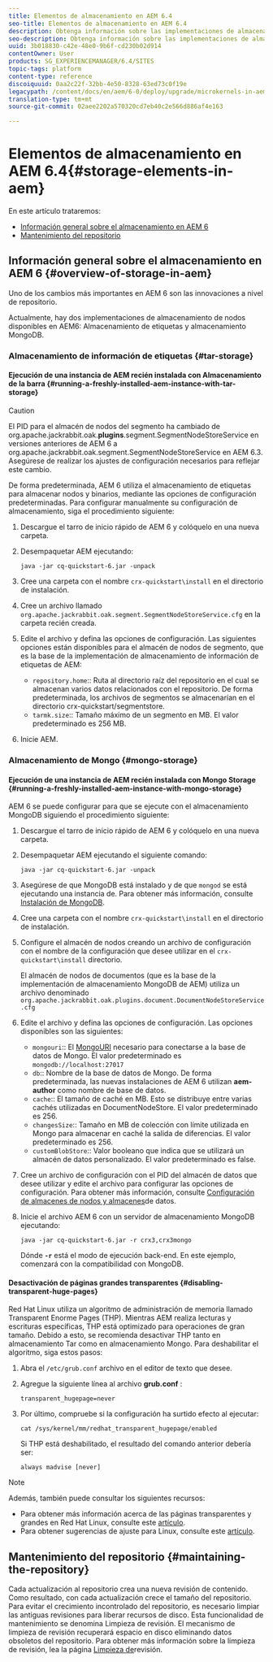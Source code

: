 ```yaml
---
title: Elementos de almacenamiento en AEM 6.4
seo-title: Elementos de almacenamiento en AEM 6.4
description: Obtenga información sobre las implementaciones de almacenamiento de nodos disponibles en AEM 6.4 y cómo mantener el repositorio.
seo-description: Obtenga información sobre las implementaciones de almacenamiento de nodos disponibles en AEM 6.4 y cómo mantener el repositorio.
uuid: 3b018830-c42e-48e0-9b6f-cd230b02d914
contentOwner: User
products: SG_EXPERIENCEMANAGER/6.4/SITES
topic-tags: platform
content-type: reference
discoiquuid: 0aa2c22f-32bb-4e50-8328-63ed73c0f19e
legacypath: /content/docs/en/aem/6-0/deploy/upgrade/microkernels-in-aem-6-0
translation-type: tm+mt
source-git-commit: 02aee2202a570320cd7eb40c2e566d886af4e163

---
```



# Elementos de almacenamiento en AEM 6.4{#storage-elements-in-aem}

En este artículo trataremos:

* [Información general sobre el almacenamiento en AEM 6](/help/sites-deploying/storage-elements-in-aem-6.md#overview-of-storage-in-aem)
* [Mantenimiento del repositorio](/help/sites-deploying/storage-elements-in-aem-6.md#maintaining-the-repository)

## Información general sobre el almacenamiento en AEM 6 {#overview-of-storage-in-aem}

Uno de los cambios más importantes en AEM 6 son las innovaciones a nivel de repositorio.

Actualmente, hay dos implementaciones de almacenamiento de nodos disponibles en AEM6: Almacenamiento de etiquetas y almacenamiento MongoDB.

### Almacenamiento de información de etiquetas {#tar-storage}

#### Ejecución de una instancia de AEM recién instalada con Almacenamiento de la barra {#running-a-freshly-installed-aem-instance-with-tar-storage}

>[!CAUTION]
>
>El PID para el almacén de nodos del segmento ha cambiado de org.apache.jackrabbit.oak.**plugins**.segment.SegmentNodeStoreService en versiones anteriores de AEM 6 a org.apache.jackrabbit.oak.segment.SegmentNodeStoreService en AEM 6.3. Asegúrese de realizar los ajustes de configuración necesarios para reflejar este cambio.

De forma predeterminada, AEM 6 utiliza el almacenamiento de etiquetas para almacenar nodos y binarios, mediante las opciones de configuración predeterminadas. Para configurar manualmente su configuración de almacenamiento, siga el procedimiento siguiente:

1. Descargue el tarro de inicio rápido de AEM 6 y colóquelo en una nueva carpeta.
1. Desempaquetar AEM ejecutando:

   `java -jar cq-quickstart-6.jar -unpack`

1. Cree una carpeta con el nombre `crx-quickstart\install` en el directorio de instalación.

1. Cree un archivo llamado `org.apache.jackrabbit.oak.segment.SegmentNodeStoreService.cfg` en la carpeta recién creada.

1. Edite el archivo y defina las opciones de configuración. Las siguientes opciones están disponibles para el almacén de nodos de segmento, que es la base de la implementación de almacenamiento de información de etiquetas de AEM:

   * `repository.home`:: Ruta al directorio raíz del repositorio en el cual se almacenan varios datos relacionados con el repositorio. De forma predeterminada, los archivos de segmentos se almacenarían en el directorio crx-quickstart/segmentstore.
   * `tarmk.size`:: Tamaño máximo de un segmento en MB. El valor predeterminado es 256 MB.

1. Inicie AEM.

### Almacenamiento de Mongo {#mongo-storage}

#### Ejecución de una instancia de AEM recién instalada con Mongo Storage {#running-a-freshly-installed-aem-instance-with-mongo-storage}

AEM 6 se puede configurar para que se ejecute con el almacenamiento MongoDB siguiendo el procedimiento siguiente:

1. Descargue el tarro de inicio rápido de AEM 6 y colóquelo en una nueva carpeta.
1. Desempaquetar AEM ejecutando el siguiente comando:

   `java -jar cq-quickstart-6.jar -unpack`

1. Asegúrese de que MongoDB está instalado y de que `mongod` se está ejecutando una instancia de. Para obtener más información, consulte [Instalación de MongoDB](https://docs.mongodb.org/manual/installation/).
1. Cree una carpeta con el nombre `crx-quickstart\install` en el directorio de instalación.
1. Configure el almacén de nodos creando un archivo de configuración con el nombre de la configuración que desee utilizar en el `crx-quickstart\install` directorio.

   El almacén de nodos de documentos (que es la base de la implementación de almacenamiento MongoDB de AEM) utiliza un archivo denominado `org.apache.jackrabbit.oak.plugins.document.DocumentNodeStoreService.cfg`

1. Edite el archivo y defina las opciones de configuración. Las opciones disponibles son las siguientes:

   * `mongouri`:: El [MongoURI](https://docs.mongodb.org/manual/reference/connection-string/) necesario para conectarse a la base de datos de Mongo. El valor predeterminado es `mongodb://localhost:27017`
   * `db`:: Nombre de la base de datos de Mongo. De forma predeterminada, las nuevas instalaciones de AEM 6 utilizan **aem-author** como nombre de base de datos.
   * `cache`:: El tamaño de caché en MB. Esto se distribuye entre varias cachés utilizadas en DocumentNodeStore. El valor predeterminado es 256.
   * `changesSize`:: Tamaño en MB de colección con límite utilizada en Mongo para almacenar en caché la salida de diferencias. El valor predeterminado es 256.
   * `customBlobStore`:: Valor booleano que indica que se utilizará un almacén de datos personalizado. El valor predeterminado es false.

1. Cree un archivo de configuración con el PID del almacén de datos que desee utilizar y edite el archivo para configurar las opciones de configuración. Para obtener más información, consulte [Configuración de almacenes de nodos y almacenes](/help/sites-deploying/data-store-config.md)de datos.

1. Inicie el archivo AEM 6 con un servidor de almacenamiento MongoDB ejecutando:

   ```shell
   java -jar cq-quickstart-6.jar -r crx3,crx3mongo
   ```

   Dónde **`-r`** está el modo de ejecución back-end. En este ejemplo, comenzará con la compatibilidad con MongoDB.

#### Desactivación de páginas grandes transparentes {#disabling-transparent-huge-pages}

Red Hat Linux utiliza un algoritmo de administración de memoria llamado Transparent Enorme Pages (THP). Mientras AEM realiza lecturas y escrituras específicas, THP está optimizado para operaciones de gran tamaño. Debido a esto, se recomienda desactivar THP tanto en almacenamiento Tar como en almacenamiento Mongo. Para deshabilitar el algoritmo, siga estos pasos:

1. Abra el `/etc/grub.conf` archivo en el editor de texto que desee.
1. Agregue la siguiente línea al archivo **grub.conf** :

   ```
   transparent_hugepage=never
   ```

1. Por último, compruebe si la configuración ha surtido efecto al ejecutar:

   ```
   cat /sys/kernel/mm/redhat_transparent_hugepage/enabled
   ```

   Si THP está deshabilitado, el resultado del comando anterior debería ser:

   ```
   always madvise [never]
   ```

>[!NOTE]
>
>Además, también puede consultar los siguientes recursos:
>
>* Para obtener más información acerca de las páginas transparentes y grandes en Red Hat Linux, consulte este [artículo](https://access.redhat.com/solutions/46111).
>* Para obtener sugerencias de ajuste para Linux, consulte este [artículo](https://helpx.adobe.com/experience-manager/kb/performance-tuning-tips.html).
>



## Mantenimiento del repositorio {#maintaining-the-repository}

Cada actualización al repositorio crea una nueva revisión de contenido. Como resultado, con cada actualización crece el tamaño del repositorio. Para evitar el crecimiento incontrolado del repositorio, es necesario limpiar las antiguas revisiones para liberar recursos de disco. Esta funcionalidad de mantenimiento se denomina Limpieza de revisión. El mecanismo de limpieza de revisión recuperará espacio en disco eliminando datos obsoletos del repositorio. Para obtener más información sobre la limpieza de revisión, lea la página [Limpieza de](/help/sites-deploying/revision-cleanup.md)revisión.
